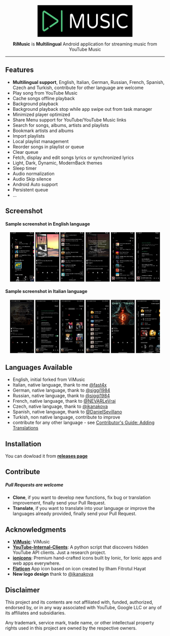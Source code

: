 <div align="center">
    <img src="./app_logo.png" width="300" height="100" style="display: block; margin: 0 auto"/>    
    <p><b>RiMusic</b> is <b>Multilingual</b> Android application for streaming music from YouTube Music</p>
</div>

---
## Features
- **Multilingual support**, English, Italian, German, Russian, French, Spanish, Czech and Turkish, contribute for other language are welcome
- Play song from YouTube Music 
- Cache songs offline playback
- Background playback
- Background playback stop while app swipe out from task manager
- Minimized player optimized
- Share Menu support for YouTube/YouTube Music links  
- Search for songs, albums, artists and playlists
- Bookmark artists and albums
- Import playlists
- Local playlist management
- Reorder songs in playlist or queue
- Clear queue
- Fetch, display and edit songs lyrics or synchronized lyrics
- Light, Dark, Dynamic, ModernBack themes
- Sleep timer
- Audio normalization
- Audio Skip silence
- Android Auto support
- Persistent queue
- ...
## Screenshot
<h4>Sample screenshot in English language</h4>
<p align="center">
  <img src="./fastlane/metadata/android/en-US/images/phoneScreenshots/1.jpg" width="15%" />
  <img src="./fastlane/metadata/android/en-US/images/phoneScreenshots/2.jpg" width="15%" />
  <img src="./fastlane/metadata/android/en-US/images/phoneScreenshots/3.jpg" width="15%" />

  <img src="./fastlane/metadata/android/en-US/images/phoneScreenshots/4.jpg" width="15%" />
  <img src="./fastlane/metadata/android/en-US/images/phoneScreenshots/5.jpg" width="15%" />
  <img src="./fastlane/metadata/android/en-US/images/phoneScreenshots/6.jpg" width="15%" />
</p>
<h4>Sample screenshot in Italian language</h4>
<p align="center">  
  <img src="./fastlane/metadata/android/it-IT/images/phoneScreenshots/1.jpg" width="15%" />
  <img src="./fastlane/metadata/android/it-IT/images/phoneScreenshots/2.jpg" width="15%" />
  <img src="./fastlane/metadata/android/it-IT/images/phoneScreenshots/3.jpg" width="15%" />

  <img src="./fastlane/metadata/android/it-IT/images/phoneScreenshots/4.jpg" width="15%" />
  <img src="./fastlane/metadata/android/it-IT/images/phoneScreenshots/5.jpg" width="15%" />
  <img src="./fastlane/metadata/android/it-IT/images/phoneScreenshots/6.jpg" width="15%" />
</p>

## Languages Available
* English, initial forked from ViMusic
* Italian, native language, thank to me [@fast4x](https://github.com/fast4x)
* German, native language, thank to [@siggi1984](https://github.com/siggi1984)
* Russian, native language, thank to [@siggi1984](https://github.com/siggi1984)
* French, native language, thank to [@NEVARLeVrai](https://github.com/NEVARLeVrai)
* Czech, native language, thank to [@ikanakova](https://github.com/ikanakova)
* Spanish, native language, thank to [@DanielSevillano](https://github.com/DanielSevillano)
* Turkish, non native language, contribute to improve
* contribute for any other language - see [Contributor's Guide: Adding Translations](https://github.com/fast4x/RiMusic/wiki/Contributor's-Guide:-Adding-Translations)


## Installation
You can dowload it from [**releases page**](https://github.com/fast4x/RiMusic/releases)

<!--
[<img src="https://github.com/machiav3lli/oandbackupx/blob/034b226cea5c1b30eb4f6a6f313e4dadcbb0ece4/badge_github.png"
    alt="Get it on GitHub"
    height="80">](https://github.com/vfsfitvnm/ViMusic/releases/latest)
[<img src="https://gitlab.com/IzzyOnDroid/repo/-/raw/master/assets/IzzyOnDroid.png"
     alt="Get it on IzzyOnDroid"
     height="80">](https://apt.izzysoft.de/fdroid/index/apk/it.vfsfitvnm.vimusic)
[<img src="https://fdroid.gitlab.io/artwork/badge/get-it-on.png"
     alt="Get it on F-Droid"
     height="80">](https://f-droid.org/packages/it.vfsfitvnm.vimusic/)
-->

## Contribute
##### Pull Requests are welcome
- **Clone**, if you want to develop new functions, fix bug or translation improvement, finally send your Pull Request.
- **Translate**, if you want to translate into your language or improve the languages already provided, finally send your Pull Request.

## Acknowledgments
- [**ViMusic**](https://github.com/vfsfitvnm/ViMusic): ViMusic
- [**YouTube-Internal-Clients**](https://github.com/zerodytrash/YouTube-Internal-Clients): A python script that discovers hidden YouTube API clients. Just a research project.
- [**ionicons**](https://github.com/ionic-team/ionicons): Premium hand-crafted icons built by Ionic, for Ionic apps and web apps everywhere.
- [**Flaticon**](https://www.flaticon.com/authors/ilham-fitrotul-hayat) App icon based on icon created by Ilham Fitrotul Hayat
- **New logo design** thank to [@ikanakova](https://github.com/ikanakova)

## Disclaimer
This project and its contents are not affiliated with, funded, authorized, endorsed by, or in any way associated with YouTube, Google LLC or any of its affiliates and subsidiaries.

Any trademark, service mark, trade name, or other intellectual property rights used in this project are owned by the respective owners.

